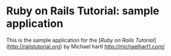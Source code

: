 # Ruby on Rails Tutorial: sample application

This is the sample application for 
the [*Ruby on Rails Tutorial*] (http://railstutorial.org)
by Michael hartl http://michaelhart1.com/
